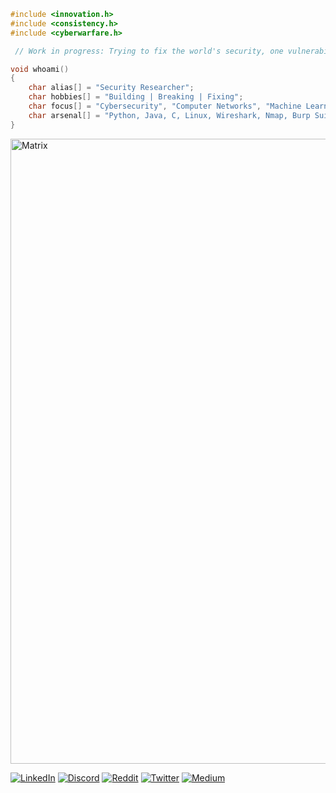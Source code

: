 ~~~c
#include <innovation.h>
#include <consistency.h>
#include <cyberwarfare.h>

 // Work in progress: Trying to fix the world's security, one vulnerability at a time.

void whoami()
{
    char alias[] = "Security Researcher";
    char hobbies[] = "Building | Breaking | Fixing";
    char focus[] = "Cybersecurity", "Computer Networks", "Machine Learning";
    char arsenal[] = "Python, Java, C, Linux, Wireshark, Nmap, Burp Suite, Metasploit";
}
~~~

<img align="center" alt="Matrix" width="1000" src="https://gifdb.com/images/high/fast-green-stream-coding-kjuq7exuta2jv16v.gif">

[![LinkedIn](https://img.shields.io/badge/LinkedIn-0077B5?style=for-the-badge&logo=linkedin&logoColor=white)](https://www.linkedin.com/in/manoj-g-2444ab28a) 
[![Discord](https://img.shields.io/badge/Discord-7289DA?style=for-the-badge&logo=discord&logoColor=white)](https://discord.gg/wF9pEQDB)
[![Reddit](https://img.shields.io/badge/Reddit-FF4500?style=for-the-badge&logo=reddit&logoColor=white)](https://www.reddit.com/u/--iamroot/s/A9oYxKC6M4) 
[![Twitter](https://img.shields.io/badge/Twitter-1DA1F2?style=for-the-badge&logo=twitter&logoColor=white)](https://twitter.com/) 
[![Medium](https://img.shields.io/badge/Medium-12100E?style=for-the-badge&logo=medium&logoColor=white)](https://medium.com/)

